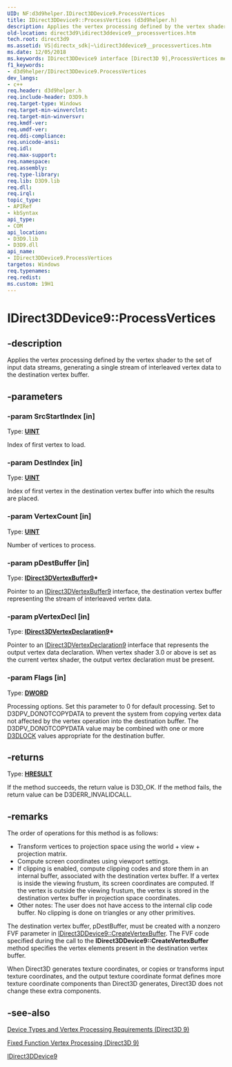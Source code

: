 ```yaml
---
UID: NF:d3d9helper.IDirect3DDevice9.ProcessVertices
title: IDirect3DDevice9::ProcessVertices (d3d9helper.h)
description: Applies the vertex processing defined by the vertex shader to the set of input data streams, generating a single stream of interleaved vertex data to the destination vertex buffer.
old-location: direct3d9\idirect3ddevice9__processvertices.htm
tech.root: direct3d9
ms.assetid: VS|directx_sdk|~\idirect3ddevice9__processvertices.htm
ms.date: 12/05/2018
ms.keywords: IDirect3DDevice9 interface [Direct3D 9],ProcessVertices method, IDirect3DDevice9.ProcessVertices, IDirect3DDevice9::ProcessVertices, ProcessVertices, ProcessVertices method [Direct3D 9], ProcessVertices method [Direct3D 9],IDirect3DDevice9 interface, cf036375-2448-6e34-11ef-e3e3b96c951f, d3d9helper/IDirect3DDevice9::ProcessVertices, direct3d9.idirect3ddevice9__processvertices
f1_keywords:
- d3d9helper/IDirect3DDevice9.ProcessVertices
dev_langs:
- c++
req.header: d3d9helper.h
req.include-header: D3D9.h
req.target-type: Windows
req.target-min-winverclnt: 
req.target-min-winversvr: 
req.kmdf-ver: 
req.umdf-ver: 
req.ddi-compliance: 
req.unicode-ansi: 
req.idl: 
req.max-support: 
req.namespace: 
req.assembly: 
req.type-library: 
req.lib: D3D9.lib
req.dll: 
req.irql: 
topic_type:
- APIRef
- kbSyntax
api_type:
- COM
api_location:
- D3D9.lib
- D3D9.dll
api_name:
- IDirect3DDevice9.ProcessVertices
targetos: Windows
req.typenames: 
req.redist: 
ms.custom: 19H1
---
```


# IDirect3DDevice9::ProcessVertices


## -description


Applies the vertex processing defined by the vertex shader to the set of input data streams, generating a single stream of interleaved vertex data to the destination vertex buffer. 


## -parameters




### -param SrcStartIndex [in]

Type: <b><a href="https://docs.microsoft.com/windows/desktop/WinProg/windows-data-types">UINT</a></b>

Index of first vertex to load. 


### -param DestIndex [in]

Type: <b><a href="https://docs.microsoft.com/windows/desktop/WinProg/windows-data-types">UINT</a></b>

Index of first vertex in the destination vertex buffer into which the results are placed. 


### -param VertexCount [in]

Type: <b><a href="https://docs.microsoft.com/windows/desktop/WinProg/windows-data-types">UINT</a></b>

Number of vertices to process. 


### -param pDestBuffer [in]

Type: <b><a href="https://docs.microsoft.com/windows/desktop/api/d3d9helper/nn-d3d9helper-idirect3dvertexbuffer9">IDirect3DVertexBuffer9</a>*</b>

Pointer to an <a href="https://docs.microsoft.com/windows/desktop/api/d3d9helper/nn-d3d9helper-idirect3dvertexbuffer9">IDirect3DVertexBuffer9</a> interface, the destination vertex buffer representing the stream of interleaved vertex data. 


### -param pVertexDecl [in]

Type: <b><a href="https://docs.microsoft.com/windows/desktop/api/d3d9helper/nn-d3d9helper-idirect3dvertexdeclaration9">IDirect3DVertexDeclaration9</a>*</b>

Pointer to an <a href="https://docs.microsoft.com/windows/desktop/api/d3d9helper/nn-d3d9helper-idirect3dvertexdeclaration9">IDirect3DVertexDeclaration9</a> interface that represents the output vertex data declaration. When vertex shader 3.0 or above is set as the current vertex shader, the output vertex declaration must be present.


### -param Flags [in]

Type: <b><a href="https://docs.microsoft.com/windows/desktop/WinProg/windows-data-types">DWORD</a></b>

Processing options. Set this parameter to 0 for default processing. Set to D3DPV_DONOTCOPYDATA to prevent the system from copying vertex data not affected by the vertex operation into the destination buffer. The D3DPV_DONOTCOPYDATA value may be combined with one or more <a href="https://docs.microsoft.com/windows/desktop/direct3d9/d3dlock">D3DLOCK</a> values appropriate for the destination buffer.


## -returns



Type: <b><a href="/windows/win32/com/structure-of-com-error-codes">HRESULT</a></b>

If the method succeeds, the return value is D3D_OK. If the method fails, the return value can be D3DERR_INVALIDCALL.




## -remarks



The order of operations for this method is as follows:

<ul>
<li>Transform vertices to projection space using the world + view + projection matrix.</li>
<li>Compute screen coordinates using viewport settings.</li>
<li>If clipping is enabled, compute clipping codes and store them in an internal buffer, associated with the destination vertex buffer. If a vertex is inside the viewing frustum, its screen coordinates are computed. If the vertex is outside the viewing frustum, the vertex is stored in the destination vertex buffer in projection space coordinates.</li>
<li>Other notes: The user does not have access to the internal clip code buffer. No clipping is done on triangles or any other primitives.</li>
</ul>
The destination vertex buffer, pDestBuffer, must be created with a nonzero FVF parameter in <a href="https://docs.microsoft.com/windows/desktop/api/d3d9/nf-d3d9-idirect3ddevice9-createvertexbuffer">IDirect3DDevice9::CreateVertexBuffer</a>. The FVF code specified during the call to the <b>IDirect3DDevice9::CreateVertexBuffer</b> method specifies the vertex elements present in the destination vertex buffer.

When Direct3D generates texture coordinates, or copies or transforms input texture coordinates, and the output texture coordinate format defines more texture coordinate components than Direct3D generates, Direct3D does not change these extra components.




## -see-also




<a href="https://docs.microsoft.com/windows/desktop/direct3d9/device-types-and-vertex-processing-requirements">Device Types and Vertex Processing Requirements (Direct3D 9)</a>



<a href="https://docs.microsoft.com/windows/desktop/direct3d9/fixed-function-vertex-processing">Fixed Function Vertex Processing (Direct3D 9)</a>



<a href="https://docs.microsoft.com/windows/desktop/api/d3d9helper/nn-d3d9helper-idirect3ddevice9">IDirect3DDevice9</a>
 

 


